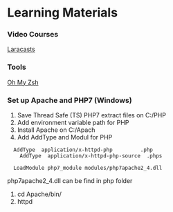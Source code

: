 # Learning Materials
### Video Courses
[Laracasts](https://laracasts.com)

### Tools
[Oh My Zsh](https://ohmyz.sh/)


### Set up Apache and PHP7 (Windows)
1. Save Thread Safe (TS) PHP7 extract files on C:/PHP
1. Add environment variable path for PHP
1. Install Apache on C:/Apach
1. Add AddType and Modul for PHP
```
  AddType  application/x-httpd-php         .php
	AddType  application/x-httpd-php-source  .phps
  
  LoadModule php7_module modules/php7apache2_4.dll
```
php7apache2_4.dll can be find in php folder
1. cd Apache/bin/
1. httpd
